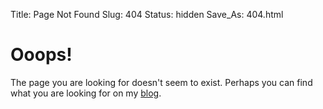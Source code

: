 Title: Page Not Found
Slug: 404
Status: hidden
Save_As: 404.html

# Ooops!

The page you are looking for doesn't seem to exist. Perhaps you can find what
you are looking for on my [blog][].

[blog]: http://michaelreneer.com/blog/ "Blog"
